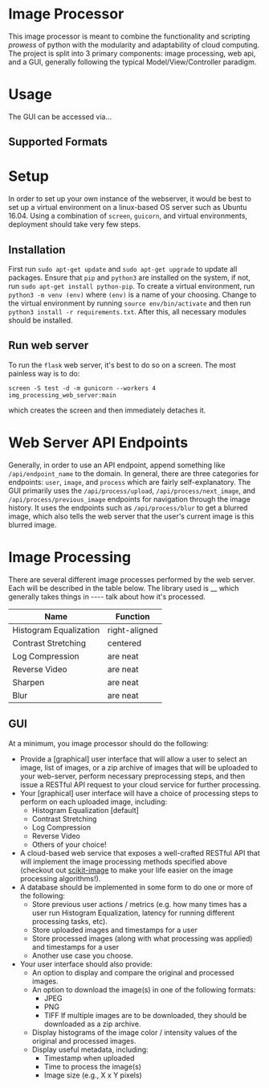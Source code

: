 # Image Processor
This image processor is meant to combine the functionality and scripting _prowess_ of python with the modularity and adaptability of cloud computing. The project is split into 3 primary components: image processing, web api, and a GUI, generally following the typical Model/View/Controller paradigm.

# Usage
The GUI can be accessed via...
## Supported Formats


# Setup
In order to set up your own instance of the webserver, it would be best to set up a virtual environment on a linux-based OS server such as Ubuntu 16.04. Using a combination of `screen`, `guicorn`, and virtual environments, deployment should take very few steps.
## Installation
First run `sudo apt-get update` and `sudo apt-get upgrade` to update all packages. Ensure that `pip` and `python3` are installed on the system, if not, run `sudo apt-get install python-pip`. To create a virtual environment, run `python3 -m venv (env)` where `(env)` is a name of your choosing. Change to the virtual environment by running `source env/bin/activate` and then run `python3 install -r requirements.txt`. After this, all necessary modules should be installed.
## Run web server
To run the `flask` web server, it's best to do so on a screen. The most painless way is to do:
```
screen -S test -d -m gunicorn --workers 4 img_processing_web_server:main
```
which creates the screen and then immediately detaches it.

# Web Server API Endpoints
Generally, in order to use an API endpoint, append something like `/api/endpoint_name` to the domain. In general, there are three categories for endpoints: `user`, `image`, and `process` which are fairly self-explanatory. The GUI primarily uses the `/api/process/upload`, `/api/process/next_image`, and `/api/process/previous_image` endpoints for navigation through the image history. It uses the endpoints such as `/api/process/blur` to get a blurred image, which also tells the web server that the user's current image is this blurred image.

# Image Processing
There are several different image processes performed by the web server. Each will be described in the table below. The library used is __ which generally takes things in ---- talk about how it's processed.

| Name          | Function      |
| ------------- | ------------- |
| Histogram Equalization         | right-aligned |
| Contrast Stretching      | centered      |
| Log Compression | are neat      |
| Reverse Video | are neat      |
| Sharpen | are neat      |
| Blur | are neat      |

## GUI
At a minimum, you image processor should do the following:
* Provide a [graphical] user interface that will allow a user to select an image, list of
  images, or a zip archive of images that will be uploaded to your web-server,
  perform necessary preprocessing steps, and then issue a RESTful API request
  to your cloud service for further processing.
* Your [graphical] user interface will have a choice of processing steps to perform on each
  uploaded image, including:
  + Histogram Equalization [default]
  + Contrast Stretching
  + Log Compression
  + Reverse Video
  + Others of your choice!
* A cloud-based web service that exposes a well-crafted RESTful API that will
  implement the image processing methods specified above (checkout out
  [scikit-image](http://scikit-image.org/) to make your life easier on the image processing algorithms!).
* A database should be implemented in some form to do one or more of the following:
  + Store previous user actions / metrics (e.g. how many times has a user run Histogram Equalization, 
  latency for running different processing tasks, etc). 
  + Store uploaded images and timestamps for a user
  + Store processed images (along with what processing was applied) and timestamps for a user
  + Another use case you choose.
* Your user interface should also provide:
  + An option to display and compare the original and processed images.
  + An option to download the image(s) in one of the following formats:
    - JPEG
    - PNG
    - TIFF
  If multiple images are to be downloaded, they should be downloaded as a zip archive.
  + Display histograms of the image color / intensity values of the original and processed images.
  + Display useful metadata, including:
    - Timestamp when uploaded
    - Time to process the image(s)
    - Image size (e.g., X x Y pixels)
